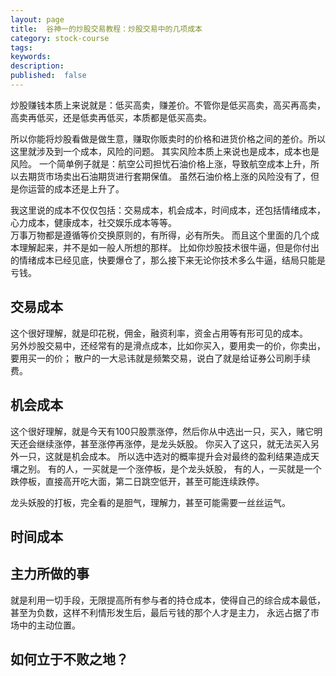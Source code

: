 ```yaml
---
layout: page
title:  谷神一的炒股交易教程：炒股交易中的几项成本
category: stock-course
tags:
keywords:
description:  
published:  false
---
```


炒股赚钱本质上来说就是：低买高卖，赚差价。不管你是低买高卖，高买再高卖，高卖再低买，还是低卖再低买，本质都是低买高卖。

所以你能将炒股看做是做生意，赚取你贩卖时的价格和进货价格之间的差价。所以这里就涉及到一个成本，风险的问题。
其实风险本质上来说也是成本，成本也是风险。
一个简单例子就是：航空公司担忧石油价格上涨，导致航空成本上升，所以去期货市场卖出石油期货进行套期保值。
虽然石油价格上涨的风险没有了，但是你运营的成本还是上升了。

我这里说的成本不仅仅包括：交易成本，机会成本，时间成本，还包括情绪成本，心力成本，健康成本，社交娱乐成本等等。  
万事万物都是遵循等价交换原则的，有所得，必有所失。
而且这个里面的几个成本理解起来，并不是如一般人所想的那样。
比如你炒股技术很牛逼，但是你付出的情绪成本已经见底，快要爆仓了，那么接下来无论你技术多么牛逼，结局只能是亏钱。

## 交易成本
这个很好理解，就是印花税，佣金，融资利率，资金占用等有形可见的成本。  
另外炒股交易中，还经常有的是滑点成本，比如你买入，要用卖一的价，你卖出，要用买一的价；
散户的一大忌讳就是频繁交易，说白了就是给证券公司刷手续费。

## 机会成本
这个很好理解，就是今天有100只股票涨停，然后你从中选出一只，买入，赌它明天还会继续涨停，甚至涨停再涨停，是龙头妖股。
你买入了这只，就无法买入另外一只，这就是机会成本。
所以选中选对的概率提升会对最终的盈利结果造成天壤之别。
有的人，一买就是一个涨停板，是个龙头妖股，
有的人，一买就是一个跌停板，直接高开吃大面，第二日跳空低开，甚至可能连续跌停。

龙头妖股的打板，完全看的是胆气，理解力，甚至可能需要一丝丝运气。
## 时间成本


## 主力所做的事
就是利用一切手段，无限提高所有参与者的持仓成本，使得自己的综合成本最低，甚至为负数，这样不利情形发生后，最后亏钱的那个人才是主力，
永远占据了市场中的主动位置。
## 如何立于不败之地？











